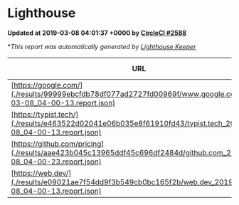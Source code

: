 
# Lighthouse

**Updated at 2019-03-08 04:01:37 +0000 by [CircleCI #2588](https://circleci.com/gh/ItinerisLtd/lighthouse-keeper-example/2588)**

**This report was automatically generated by [Lighthouse Keeper](https://github.com/itinerisltd/lighthouse-keeper)*

| URL | Performance | Accessibility | Best Practices | SEO | PWA | Updated At |
| --- | --- | --- | --- | --- | --- | --- |
| [https://google.com/](./results/99999ebcfdb78df077ad2727fd00969f/www.google.com_2019-03-08_04-00-13.report.json) | 0.95 | 0.71 | 0.93 | 0.8 | 0.58 | 2019-03-08T04:00:13.261Z |
| [https://typist.tech/](./results/e463522d02041e06b035e8f61910fd43/typist.tech_2019-03-08_04-00-13.report.json) | 1 |  |  |  |  | 2019-03-08T04:00:13.132Z |
| [https://github.com/pricing](./results/aae423b045c13965ddf45c696df2484d/github.com_2019-03-08_04-00-23.report.json) | 0.46 | 0.89 | 0.93 | 0.91 | 0.58 | 2019-03-08T04:00:23.179Z |
| [https://web.dev/](./results/e09021ae7f54dd9f3b549cb0bc165f2b/web.dev_2019-03-08_04-00-13.report.json) | 0.97 | 0.93 | 1 | 0.87 | 1 | 2019-03-08T04:00:13.218Z |
